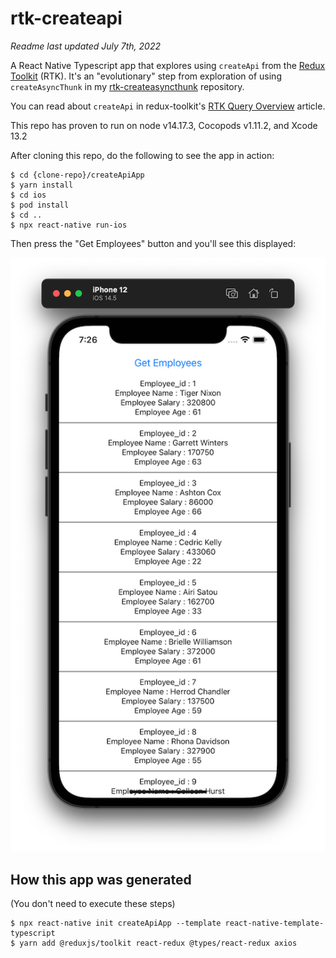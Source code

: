 # rtk-createapi

*Readme last updated July 7th, 2022*

A React Native Typescript app that explores using `createApi` from the [Redux Toolkit](https://redux-toolkit.js.org) (RTK). It's an "evolutionary" step from exploration of using `createAsyncThunk` in my [rtk-createasyncthunk](https://github.com/jkoutavas/rtk-createasyncthunk) repository. 

You can read about `createApi` in redux-toolkit's [RTK Query Overview](https://redux-toolkit.js.org/rtk-query/overview) article.

This repo has proven to run on node v14.17.3, Cocopods v1.11.2, and Xcode 13.2

After cloning this repo, do the following to see the app in action:

```
$ cd {clone-repo}/createApiApp
$ yarn install
$ cd ios
$ pod install
$ cd ..
$ npx react-native run-ios

```

Then press the "Get Employees" button and you'll see this displayed:

![](ScreenShot.png)

## How this app was generated

(You don't need to execute these steps)

```
$ npx react-native init createApiApp --template react-native-template-typescript
$ yarn add @reduxjs/toolkit react-redux @types/react-redux axios
```
